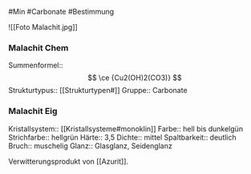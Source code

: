 #Min #Carbonate #Bestimmung 

![[Foto Malachit.jpg]]

### Malachit Chem

Summenformel:: $$ \ce {Cu2(OH)2(CO3)} $$
Strukturtypus:: [[Strukturtypen#]]
Gruppe:: Carbonate
<!--ID: 1705934303332-->


### Malachit Eig

Kristallsystem:: [[Kristallsysteme#monoklin]]
Farbe:: hell bis dunkelgün
Strichfarbe:: hellgrün
Härte:: 3,5
Dichte:: mittel
Spaltbarkeit:: deutlich
Bruch:: muschelig
Glanz:: Glasglanz, Seidenglanz
<!--ID: 1705934303337-->


Verwitterungsprodukt von [[Azurit]].

